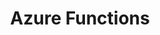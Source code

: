 ---
blog: https://azure.microsoft.com/en-us/blog
codehost: https://github.com/https://github.com/Azure/Azure-Functions
facebook: https://facebook.com/microsoftazure
linkedin: https://linkedin.com/company/16188386
logohandle: azurefunctions
sort: azurefunctions
title: Azure Functions
twitter: https://x.com/azure
website: https://azure.microsoft.com/en-us/services/functions//
youtube: https://youtube.com/watch?v=jdiKoWdrIn4
---